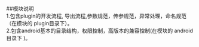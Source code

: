 ##模块说明      
1.包含plugin的开发流程, 导出流程,参数规范，传参规范，异常处理，命名规范（在模块的 plugin目录下）。     
2.包含android基本的目录结构，权限控制，高版本的兼容控制(在模块的 android目录下 )。     